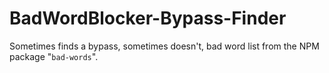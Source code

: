 # BadWordBlocker-Bypass-Finder
Sometimes finds a bypass, sometimes doesn't, bad word list from the NPM package "`bad-words`".
